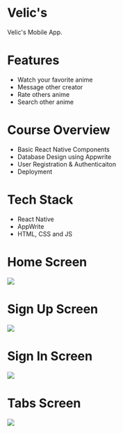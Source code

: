 # Velic's
Velic's Mobile App.

# Features
* Watch your favorite anime
* Message other creator
* Rate others anime
* Search other anime

# Course Overview
* Basic React Native Components
* Database Design using Appwrite
* User Registration & Authenticaiton
* Deployment

# Tech Stack
* React Native
* AppWrite
* HTML, CSS and JS

# Home Screen
<img src="assets/images/screenshot/s1.jpg">  

# Sign Up Screen
<img src="assets/images/screenshot/s3.jpg">  

# Sign In Screen
<img src="assets/images/screenshot/s2.jpg">  

# Tabs Screen
<img src="assets/images/screenshot/tabs.png">  